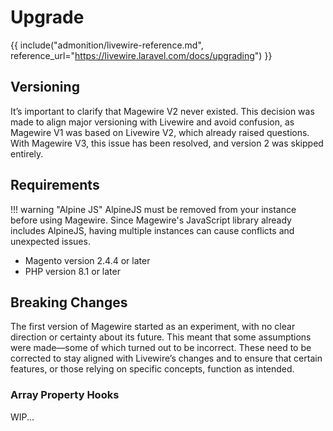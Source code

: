 # Upgrade

{{ include("admonition/livewire-reference.md", reference_url="https://livewire.laravel.com/docs/upgrading") }}

## Versioning

It’s important to clarify that Magewire V2 never existed. This decision was made to align major versioning with Livewire and avoid confusion,
as Magewire V1 was based on Livewire V2, which already raised questions. With Magewire V3, this issue has been resolved,
and version 2 was skipped entirely.

## Requirements

!!! warning "Alpine JS"
    AlpineJS must be removed from your instance before using Magewire. Since Magewire's JavaScript library already includes AlpineJS,
    having multiple instances can cause conflicts and unexpected issues.

- Magento version 2.4.4 or later
- PHP version 8.1 or later

## Breaking Changes

The first version of Magewire started as an experiment, with no clear direction or certainty about its future.
This meant that some assumptions were made—some of which turned out to be incorrect. These need to be corrected to stay
aligned with Livewire’s changes and to ensure that certain features, or those relying on specific concepts, function as intended. 

### Array Property Hooks

WIP...
